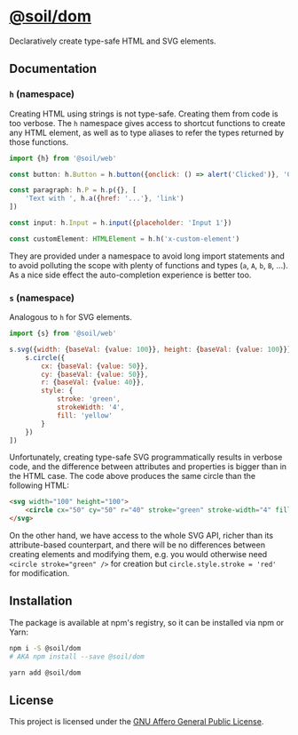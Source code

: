 # [@soil/dom](https://www.npmjs.com/package/@soil/dom)

Declaratively create type-safe HTML and SVG elements.


## Documentation

### `h` (namespace)

Creating HTML using strings is not type-safe. Creating them from code is too verbose. The `h` namespace gives access to shortcut functions to create any HTML element, as well as to type aliases to refer the types returned by those functions.

```js
import {h} from '@soil/web'

const button: h.Button = h.button({onclick: () => alert('Clicked')}, 'Click me')

const paragraph: h.P = h.p({}, [
    'Text with ', h.a({href: '...'}, 'link')
])

const input: h.Input = h.input({placeholder: 'Input 1'})

const customElement: HTMLElement = h.h('x-custom-element')
```

They are provided under a namespace to avoid long import statements and to avoid polluting the scope with plenty of functions and types (`a`, `A`, `b`, `B`, ...). As a nice side effect the auto-completion experience is better too.

### `s` (namespace)

Analogous to `h` for SVG elements.

```js
import {s} from '@soil/web'

s.svg({width: {baseVal: {value: 100}}, height: {baseVal: {value: 100}}}, [
    s.circle({
        cx: {baseVal: {value: 50}},
        cy: {baseVal: {value: 50}},
        r: {baseVal: {value: 40}},
        style: {
            stroke: 'green',
            strokeWidth: '4',
            fill: 'yellow'
        }
    })
])
```

Unfortunately, creating type-safe SVG programmatically results in verbose code, and the difference between attributes and properties is bigger than in the HTML case. The code above produces the same circle than the following HTML:

```html
<svg width="100" height="100">
    <circle cx="50" cy="50" r="40" stroke="green" stroke-width="4" fill="yellow" />
</svg>
```

On the other hand, we have access to the whole SVG API, richer than its attribute-based counterpart, and there will be no differences between creating elements and modifying them, e.g. you would otherwise need `<circle stroke="green" />` for creation but `circle.style.stroke = 'red'` for modification.


## Installation

The package is available at npm's registry, so it can be installed via npm or
Yarn:

```bash
npm i -S @soil/dom
# AKA npm install --save @soil/dom
```

```bash
yarn add @soil/dom
```


## License

This project is licensed under the [GNU Affero General Public License](LICENSE).
